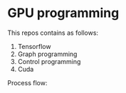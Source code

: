 # GPU programming

This repos contains as follows:
1. Tensorflow 
2. Graph programming
3. Control programming
4. Cuda


Process flow:

